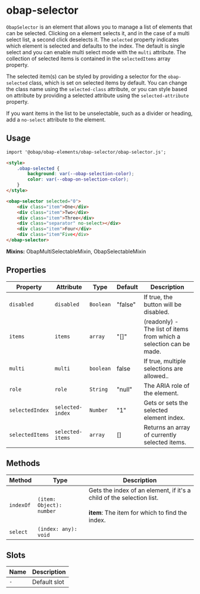 # obap-selector

`ObapSelector` is an element that allows you to manage a list of elements that can be selected. Clicking on a element selects it, and in the case of a multi select list, a second click deselects it. The `selected` property indicates which element is selected and defaults to the index. The default is single select and you can enable multi select mode with the `multi` attribute. The collection of selected items is contained in the `selectedItems` array property.

The selected item(s) can be styled by providing a selector for the `obap-selected` class, which is set on selected items by default. You can change the class name using the `selected-class` attribute, or you can style based on attribute by providing a selected attribute using the `selected-attribute` property.

If you want items in the list to be unselectable, such as a divider or heading, add a `no-select` attribute to the element.

## Usage

```html
import '@obap/obap-elements/obap-selector/obap-selector.js';

<style>
    .obap-selected {
        background: var(--obap-selection-color);
        color: var(--obap-on-selection-color);
    }
</style>

<obap-selector selected="0">
    <div class="item">One</div>
    <div class="item">Two</div>
    <div class="item">Three</div>
    <div class="separator" no-select></div>
    <div class="item">Four</div>
    <div class="item"Five</div>
</obap-selector>
```

**Mixins:** ObapMultiSelectableMixin, ObapSelectableMixin

## Properties

| Property        | Attribute        | Type      | Default | Description                                      |
|-----------------|------------------|-----------|---------|--------------------------------------------------|
| `disabled`      | `disabled`       | `Boolean` | "false" | If true, the button will be disabled.            |
| `items`         | `items`          | `array`   | "[]"    | (readonly) - The list of items from which a selection can be made. |
| `multi`         | `multi`          | `boolean` | false   | If true, multiple selections are allowed..       |
| `role`          | `role`           | `String`  | "null"  | The ARIA role of the element.                    |
| `selectedIndex` | `selected-index` | `Number`  | "1"     | Gets or sets the selected element index.         |
| `selectedItems` | `selected-items` | `array`   | []      | Returns an array of currently selected items.    |

## Methods

| Method    | Type                     | Description                                      |
|-----------|--------------------------|--------------------------------------------------|
| `indexOf` | `(item: Object): number` | Gets the index of an element, if it's a child of the selection list.<br /><br />**item**: The item for which to find the index. |
| `select`  | `(index: any): void`     |                                                  |

## Slots

| Name | Description  |
|------|--------------|
| `-`  | Default slot |
